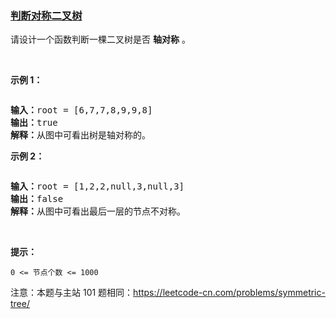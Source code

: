 ### [判断对称二叉树](https://leetcode-cn.com/problems/dui-cheng-de-er-cha-shu-lcof)

<p>请设计一个函数判断一棵二叉树是否 <strong>轴对称</strong> 。</p>

<p>&nbsp;</p>

<p><strong>示例 1：</strong></p>

<p><img alt="" src="https://pic.leetcode.cn/1694689008-JaaRdV-%E8%BD%B4%E5%AF%B9%E7%A7%B0%E4%BA%8C%E5%8F%89%E6%A0%911.png" /></p>

<pre>
<strong>输入：</strong>root = [6,7,7,8,9,9,8]
<strong>输出：</strong>true
<strong>解释：</strong>从图中可看出树是轴对称的。</pre>

<p><strong>示例 2：</strong></p>

<p><img alt="" src="https://pic.leetcode.cn/1694689054-vENzHe-%E8%BD%B4%E5%AF%B9%E7%A7%B0%E4%BA%8C%E5%8F%89%E6%A0%912.png" /></p>

<pre>
<strong>输入：</strong>root = [1,2,2,null,3,null,3]
<strong>输出：</strong>false
<strong>解释：</strong>从图中可看出最后一层的节点不对称。</pre>

<p>&nbsp;</p>

<p><strong>提示：</strong></p>

<p><code>0 &lt;= 节点个数 &lt;= 1000</code></p>

<p>注意：本题与主站 101 题相同：<a href="https://leetcode-cn.com/problems/symmetric-tree/">https://leetcode-cn.com/problems/symmetric-tree/</a></p>

<p>&nbsp;</p>
